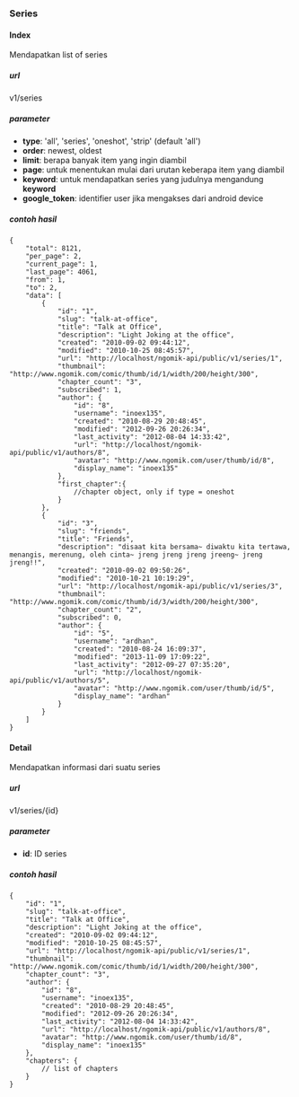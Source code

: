 ### Series


#### Index
Mendapatkan list of series

##### url
v1/series

##### parameter
* **type**: 'all', 'series', 'oneshot', 'strip' (default 'all')
* **order**: newest, oldest
* **limit**: berapa banyak item yang ingin diambil
* **page**: untuk menentukan mulai dari urutan keberapa item yang diambil
* **keyword**: untuk mendapatkan series yang judulnya mengandung **keyword**
* **google_token**: identifier user jika mengakses dari android device

##### contoh hasil
    
    {
        "total": 8121,
        "per_page": 2,
        "current_page": 1,
        "last_page": 4061,
        "from": 1,
        "to": 2,
        "data": [
            {
                "id": "1",
                "slug": "talk-at-office",
                "title": "Talk at Office",
                "description": "Light Joking at the office",
                "created": "2010-09-02 09:44:12",
                "modified": "2010-10-25 08:45:57",
                "url": "http://localhost/ngomik-api/public/v1/series/1",
                "thumbnail": "http://www.ngomik.com/comic/thumb/id/1/width/200/height/300",
                "chapter_count": "3",
                "subscribed": 1,
                "author": {
                    "id": "8",
                    "username": "inoex135",
                    "created": "2010-08-29 20:48:45",
                    "modified": "2012-09-26 20:26:34",
                    "last_activity": "2012-08-04 14:33:42",
                    "url": "http://localhost/ngomik-api/public/v1/authors/8",
                    "avatar": "http://www.ngomik.com/user/thumb/id/8",
                    "display_name": "inoex135"
                },
                "first_chapter":{
                    //chapter object, only if type = oneshot
                }
            },
            {
                "id": "3",
                "slug": "friends",
                "title": "Friends",
                "description": "disaat kita bersama~ diwaktu kita tertawa, menangis, merenung, oleh cinta~ jreng jreng jreng jreeng~ jreng jreng!!",
                "created": "2010-09-02 09:50:26",
                "modified": "2010-10-21 10:19:29",
                "url": "http://localhost/ngomik-api/public/v1/series/3",
                "thumbnail": "http://www.ngomik.com/comic/thumb/id/3/width/200/height/300",
                "chapter_count": "2",
                "subscribed": 0,                
                "author": {
                    "id": "5",
                    "username": "ardhan",
                    "created": "2010-08-24 16:09:37",
                    "modified": "2013-11-09 17:09:22",
                    "last_activity": "2012-09-27 07:35:20",
                    "url": "http://localhost/ngomik-api/public/v1/authors/5",
                    "avatar": "http://www.ngomik.com/user/thumb/id/5",
                    "display_name": "ardhan"
                }
            }
        ]
    }
    
#### Detail
Mendapatkan informasi dari suatu series

##### url
v1/series/{id}

##### parameter
* **id**: ID series

##### contoh hasil
        
    {
        "id": "1",
        "slug": "talk-at-office",
        "title": "Talk at Office",
        "description": "Light Joking at the office",
        "created": "2010-09-02 09:44:12",
        "modified": "2010-10-25 08:45:57",
        "url": "http://localhost/ngomik-api/public/v1/series/1",
        "thumbnail": "http://www.ngomik.com/comic/thumb/id/1/width/200/height/300",
        "chapter_count": "3",
        "author": {
            "id": "8",
            "username": "inoex135",
            "created": "2010-08-29 20:48:45",
            "modified": "2012-09-26 20:26:34",
            "last_activity": "2012-08-04 14:33:42",
            "url": "http://localhost/ngomik-api/public/v1/authors/8",
            "avatar": "http://www.ngomik.com/user/thumb/id/8",
            "display_name": "inoex135"
        },
        "chapters": {
            // list of chapters
        }
    }